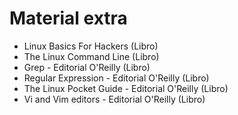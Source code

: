 # Material extra

- Linux Basics For Hackers (Libro)
- The Linux Command Line (Libro)
- Grep - Editorial O'Reilly (Libro)
- Regular Expression - Editorial O'Reilly (Libro)
- The Linux Pocket Guide - Editorial O'Reilly (Libro)
- Vi and Vim editors - Editorial O'Reilly (Libro)